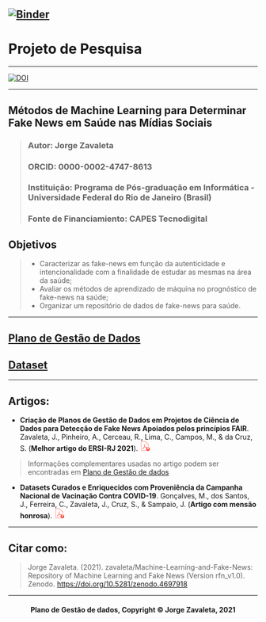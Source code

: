 [![Binder](https://mybinder.org/badge_logo.svg)](https://mybinder.org/v2/gh/zavaleta/Machine-Learning-and-Fake-News/main)
---
# Projeto de Pesquisa

---
[![DOI](https://zenodo.org/badge/DOI/10.5281/zenodo.4697918.svg)](https://doi.org/10.5281/zenodo.4697918)

---
## Métodos de Machine Learning para Determinar Fake News em Saúde nas Mídias Sociais
> ### Autor: Jorge Zavaleta
> ### ORCID: 0000-0002-4747-8613
> ### Instituição: Programa de Pós-graduação em Informática - Universidade Federal do Rio de Janeiro (Brasil)
> ### Fonte de Financiamiento: CAPES Tecnodigital

## Objetivos
> - Caracterizar as fake-news em função da autenticidade e intencionalidade com a finalidade de estudar as mesmas na área da saúde;
> - Avaliar os métodos de aprendizado de máquina no prognóstico de fake-news na saúde;
> - Organizar um repositório de dados de fake-news para saúde.

---
## [Plano de Gestão de Dados](pgd.md)

## [Dataset](dataset.md)

---
## Artigos:
- **Criação de Planos de Gestão de Dados em Projetos de Ciência de Dados para Detecção de Fake News Apoiados pelos princípios FAIR**. Zavaleta, J., Pinheiro, A., Cerceau, R., Lima, C., Campos, M., & da Cruz, S. (**Melhor artigo do ERSI-RJ 2021**). [<img src="imagens/pdf.png" width="20" height="20" />](https://doi.org/10.5753/ersirj.2021.16981)
> Informações complementares usadas no artigo podem ser encontradas em [Plano de Gestão de dados](https://github.com/zavaleta/Machine-Learning-and-Fake-News/blob/main/pgd.md)

- **Datasets Curados e Enriquecidos com Proveniência da Campanha Nacional de Vacinação Contra COVID-19**. Gonçalves, M., dos Santos, J., Ferreira, C., Zavaleta, J., Cruz, S., & Sampaio, J. (**Artigo com mensão honrosa**). [<img src="imagens/pdf.png" width="20" height="20"/>](https://doi.org/10.5753/dsw.2021.17423)

---
## Citar como:

> Jorge Zavaleta. (2021). zavaleta/Machine-Learning-and-Fake-News: Repository of Machine Learning and Fake News (Version rfn_v1.0). Zenodo. https://doi.org/10.5281/zenodo.4697918

---
#### <center>Plano de Gestão de dados,  Copyright &copy;  Jorge Zavaleta, 2021</center>
